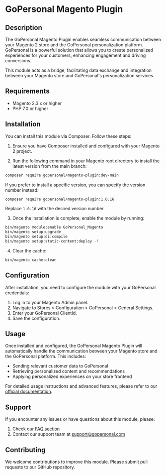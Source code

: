 # GoPersonal Magento Plugin

## Description

The GoPersonal Magento Plugin enables seamless communication between your Magento 2 store and the GoPersonal personalization platform. GoPersonal is a powerful solution that allows you to create personalized experiences for your customers, enhancing engagement and driving conversions.

This module acts as a bridge, facilitating data exchange and integration between your Magento store and GoPersonal's personalization services.

## Requirements

- Magento 2.3.x or higher
- PHP 7.0 or higher

## Installation

You can install this module via Composer. Follow these steps:

1. Ensure you have Composer installed and configured with your Magento 2 project.

2. Run the following command in your Magento root directory to install the latest version from the main branch:

```bash
composer require gopersonal/magento-plugin:dev-main
```

   If you prefer to install a specific version, you can specify the version number instead:

```bash
composer require gopersonal/magento-plugin:1.0.16
```

   Replace `1.0.16` with the desired version number.

3. Once the installation is complete, enable the module by running:

```bash
bin/magento module:enable GoPersonal_Magento
bin/magento setup:upgrade
bin/magento setup:di:compile
bin/magento setup:static-content:deploy -f
```

4. Clear the cache:

```bash
bin/magento cache:clean
```

## Configuration

After installation, you need to configure the module with your GoPersonal credentials:

1. Log in to your Magento Admin panel.
2. Navigate to Stores > Configuration > GoPersonal > General Settings.
3. Enter your GoPersonal ClientId.
4. Save the configuration.

## Usage

Once installed and configured, the GoPersonal Magento Plugin will automatically handle the communication between your Magento store and the GoPersonal platform. This includes:

- Sending relevant customer data to GoPersonal
- Retrieving personalized content and recommendations
- Applying personalized experiences on your store frontend

For detailed usage instructions and advanced features, please refer to our [official documentation](https://academy.gopersonal.ai/).

## Support

If you encounter any issues or have questions about this module, please:

1. Check our [FAQ section](https://academy.gopersonal.ai/)
2. Contact our support team at [support@gopersonal.com](https://gopersonal.atlassian.net/servicedesk/customer/portal/2)

## Contributing

We welcome contributions to improve this module. Please submit pull requests to our GitHub repository.
